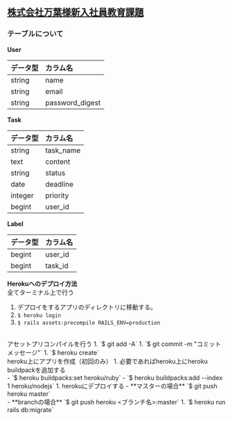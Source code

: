 ## [株式会社万葉様新入社員教育課題](https://diver.diveintocode.jp/curriculums/1277)

### テーブルについて

**User**

|データ型|カラム名|
|:---|:---|
|string|name|
|string|email|
|string|password_digest|

**Task**

|データ型|カラム名|
|:---|:---|
|string|task_name|
|text|content|
|string|status|
|date|deadline|
|integer|priority|
|begint|user_id|

**Label**

|データ型|カラム名|
|:---|:---|
|begint|user_id|
|begint|task_id|


**Herokuへのデプロイ方法**
<br>
全てターミナル上で行う
1. デプロイをするアプリのディレクトリに移動する。
1. `$ heroku login`
1. `$ rails assets:precompile RAILS_ENV=production`
<br>
アセットプリコンパイルを行う
1. `$ git add -A`
1. `$ git commit -m "コミットメッセージ"`
1. `$ heroku create`
<br>
heroku上にアプリを作成（初回のみ）
1. 必要であればheroku上にheroku buildpackを追加する<br>
  - `$ heroku buildpacks:set heroku/ruby`
  - `$ heroku buildpacks:add --index 1 heroku/nodejs`
1. herokuにデプロイする
  - **マスターの場合** `$ git push heroku master`<br>
  - **branchの場合** `$ git push heroku <ブランチ名>:master`
1. `$ heroku run rails db:migrate`
